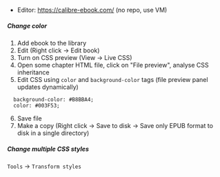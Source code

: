* Editor: https://calibre-ebook.com/ (no repo, use VM)

##### Change color
1. Add ebook to the library
2. Edit (Right click -> Edit book)
3. Turn on CSS preview (View -> Live CSS)
4. Open some chapter HTML file, click on "File preview", analyse CSS inheritance
5. Edit CSS using `color` and `background-color` tags (file preview panel updates dynamically)
```
  background-color: #B8BBA4;
  color: #003F53;
```
6. Save file
7. Make a copy (Right click -> Save to disk -> Save only EPUB format to disk in a single directory)

##### Change multiple CSS styles
`Tools` -> `Transform styles`
